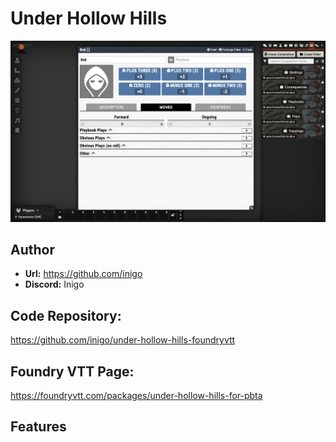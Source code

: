# Under Hollow Hills

![screenshot](<../.gitbook/assets/screenshots/under-hollow-hills.webp>)

## Author
- **Url:** https://github.com/inigo
- **Discord:** Inigo

## Code Repository:
https://github.com/inigo/under-hollow-hills-foundryvtt

## Foundry VTT Page:
https://foundryvtt.com/packages/under-hollow-hills-for-pbta

## Features
